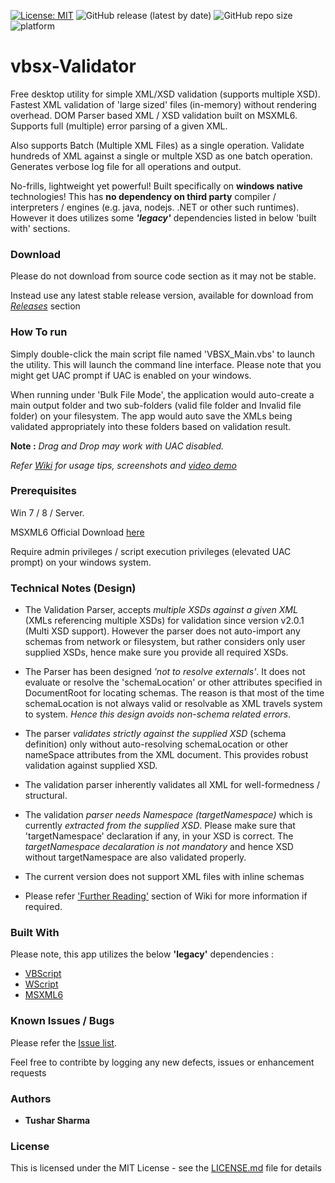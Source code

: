 [![License: MIT](https://img.shields.io/badge/License-MIT-yellow.svg)](https://opensource.org/licenses/MIT) 
![GitHub release (latest by date)](https://img.shields.io/github/v/release/testoxide/vbsx-Validator)
![GitHub repo size](https://img.shields.io/github/repo-size/testoxide/vbsx-Validator) ![platform](https://img.shields.io/badge/platform-win--32%20%7C%20win--64-lightgrey)

# vbsx-Validator
Free desktop utility for simple XML/XSD validation (supports multiple XSD). Fastest XML validation of 'large sized' files (in-memory) without rendering overhead.
DOM Parser based XML / XSD validation built on MSXML6. Supports full (multiple) error parsing of a given XML.

Also supports Batch (Multiple XML Files) as a single operation. Validate hundreds of XML against a single or multple XSD as one batch operation. Generates verbose log file for all operations and output.

No-frills, lightweight yet powerful! Built specifically on **windows native** technologies!
This has **no dependency on third party** compiler / interpreters / engines (e.g. java, nodejs. .NET or other such runtimes). However it does utilizes some _**'legacy'**_ dependencies listed in below 'built with' sections.

### Download

Please do not download from source code section as it may not be stable.

Instead use any latest stable release version, available for download from _[Releases](https://github.com/testoxide/vbsx-Validator/releases)_ section

### How To run

Simply double-click the main script file named 'VBSX_Main.vbs' to launch the utility. This will launch the command line interface.
Please note that you might get UAC prompt if UAC is enabled on your windows.

When running under 'Bulk File Mode', the application would auto-create a main output folder and two sub-folders (valid file folder and Invalid file folder) on your filesystem. The app would auto save the XMLs being validated appropriately into these folders based on validation result.

**Note :** _Drag and Drop may work with UAC disabled._

_Refer [Wiki](https://github.com/testoxide/vbsx-Validator/wiki) for usage tips, screenshots and [video demo](https://github.com/testoxide/vbsx-Validator/wiki/Video-Demo-&-Overview)_


### Prerequisites

Win 7 / 8 / Server.

MSXML6 Official Download [here](https://www.microsoft.com/en-us/download/details.aspx?id=3988)

Require admin privileges / script execution privileges (elevated UAC prompt) on your windows system.


### Technical Notes (Design)

* The Validation Parser, accepts _multiple XSDs against a given XML_ (XMLs referencing multiple XSDs) for validation since version v2.0.1 (Multi XSD support). However the parser does not auto-import any schemas from network or filesystem, but rather considers only user supplied XSDs, hence make sure you provide all required XSDs.

* The Parser has been designed _'not to resolve externals'_. It does not evaluate or resolve the 'schemaLocation' or other attributes specified in DocumentRoot for locating schemas. The reason is that most of the time schemaLocation is not always valid or resolvable as XML travels system to system. _Hence this design avoids non-schema related errors_.

* The parser _validates strictly against the supplied XSD_ (schema definition) only without auto-resolving schemaLocation or other nameSpace attributes from the XML document. This provides robust validation against supplied XSD.

* The validation parser inherently validates all XML for well-formedness / structural.

* The validation _parser needs Namespace (targetNamespace)_ which is currently _extracted from the supplied XSD_. Please make sure that 'targetNamespace' declaration if any, in your XSD is correct. The _targetNamespace decalaration is not mandatory_ and hence XSD without targetNamespace are also validated properly.

* The current version does not support XML files with inline schemas

* Please refer ['Further Reading'](https://github.com/testoxide/vbsx-Validator/wiki/Additional-Notes) section of Wiki for more information if required.


### Built With

Please note, this app utilizes the below **'legacy'** dependencies :

* [VBScript](https://docs.microsoft.com/en-us/dotnet/visual-basic/language-reference/)
* [WScript](https://docs.microsoft.com/en-us/previous-versions/windows/it-pro/windows-server-2003/cc738350(v=ws.10)) 
* [MSXML6](https://docs.microsoft.com/en-us/previous-versions/windows/desktop/ms763742(v%3dvs.85))


### Known Issues / Bugs

Please refer the [Issue list](https://github.com/testoxide/vbsx-Validator/issues).

Feel free to contribte by logging any new defects, issues or enhancement requests

### Authors

* **Tushar Sharma**


### License

This is licensed under the MIT License - see the [LICENSE.md](https://github.com/testoxide/vbsx-Validator/blob/master/LICENSE) file for details

